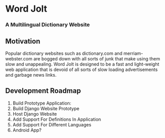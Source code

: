 # Word Jolt 
### A Multilingual Dictionary Website

## Motivation

Popular dictionary websites such as dictionary.com and merriam-webster.com are bogged down with all sorts of junk that make using them slow and unappealing. Word Jolt is designed to be a fast and light-weight web application that is devoid of all sorts of slow loading advertisements and garbage news links.

## Development Roadmap

1. Build Prototype Application:
2. Build Django Website Prototype
3. Host Django Website
4. Add Support For Definitions In Application
5. Add Support For Different Languages
6. Android App?